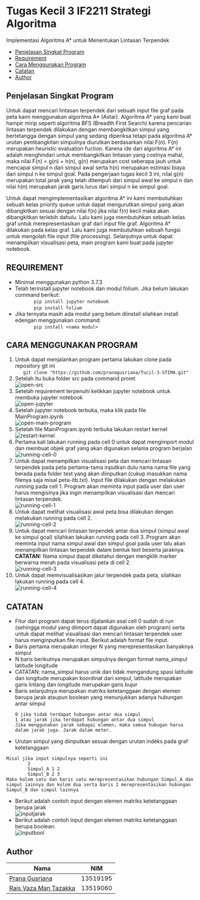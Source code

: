 # Tugas Kecil 3 IF2211 Strategi Algoritma
Implementasi Algoritma A* untuk Menentukan Lintasan Terpendek
* [Penjelasan Singkat Program](#penjelasan-singkat-program)
* [Requirement](#requirement)
* [Cara Menggunakan Program](#cara-menggunakan-program)
* [Catatan](#catatan)
* [Author](#author)

## Penjelasan Singkat Program
Untuk dapat mencari lintasan terpendek dari sebuah input file graf pada peta kami menggunakan algoritma A* (Astar). Algoritma A* yang kami buat hampir mirip seperti algoritma BFS (Breadth First Search) karena pencarian lintasan terpendek dilakukan dengan membangkitkan simpul yang bertetangga dengan simpul yang sedang diperiksa tetapi pada algoritma A* urutan pembangkitan simpulnya diurutkan berdasarkan nilai F(n). F(n) merupakan heuristic evaluation fuction. Karena ide dari algoritma A* ini adalah menghindari untuk membangkitkan lintasan yang costnya mahal, maka nilai F(n) = g(n) + h(n), g(n) merupakan cost seberapa jauh untuk mencapai simpul n dari simpul awal serta h(n) merupakan estimasi biaya dari simpul n ke simpul goal. Pada pengerjaan tugas kecil 3 ini, nilai g(n) merupakan total jarak yang telah ditempuh dari simpul awal ke simpul n dan nilai h(n) merupakan jarak garis lurus dari simpul n ke simpul goal.

Untuk dapat mengimplementasikan algoritma A* ini kami membutuhkan sebuah kelas priority queue untuk dapat mengurutkan simpul yang akan dibangkitkan sesuai dengan nilai f(n) jika nilai f(n) kecil maka akan dibangkitkan terlebih dahulu. Lalu kami juga membutuhkan sebuah kelas graf untuk merepresentasikan graf dari input file graf. Algoritma A* dilakukan pada kelas graf. Lalu kami juga membutuhkan sebuah fungsi untuk mengolah file input (file processing). Selanjutnya untuk dapat menampilkan visualisasi peta, main program kami buat pada jupyter notebook.

## REQUIREMENT
- Minimal menggunakan python 3.7.3
- Telah terinstall jupyter notebook dan modul folium. Jika belum lakukan command berikut: </br>
`		pip install jupyter notebook` </br>
`		pip install folium`
- Jika ternyata masih ada modul yang belum diinstall silahkan install edengan menggunakan command: </br>
`		pip install <nama modul>`

## CARA MENGGUNAKAN PROGRAM
1. Untuk dapat menjalankan program pertama lakukan clone pada repository git ini </br>
`	git clone "https://github.com/pranagusriana/Tucil-3-STIMA.git"`
2. Setelah itu buka folder src pada command promt </br>
![open-src](./img/cmd.PNG)
3. Setelah requirement terpenuhi ketikkan jupyter notebook untuk membuka jupyter notebook </br>
![open-jupyter](./img/buka_jupyter.PNG)
4. Setelah jupyter notebook terbuka, maka klik pada file MainProgram.ipynb </br>
![open-main-program](./img/klik_mp.PNG)
5. Setelah file MainProgram.ipynb terbuka lakukan restart kernel </br>
![restart-kernel](./img/restart.PNG)
6. Pertama kali lakukan running pada cell 0 untuk dapat mengimport modul dan membuat objek graf yang akan digunakan selama program berjalan </br>
![running-cell-0](./img/cell0run.PNG)
7. Untuk dapat menampilkan visualisasi peta dan mencari lintasan terpendek pada peta pertama-tama inputkan dulu nama nama file yang berada pada folder test yang akan diinputkan (cukup masukkan nama filenya saja misal peta-itb.txt). Input file dilakukan dengan melakukan running pada cell 1. Program akan meminta input pada user dan user harus mengisinya jika ingin menampilkan visualisasi dan mencari lintasan terpendek. </br>
![running-cell-1](./img/cell1inp.PNG)
8. Untuk dapat melihat visualisasi awal peta bisa dilakukan dengan melakukan running pada cell 2. </br>
![running-cell-2](./img/cell2.PNG)
9. Untuk dapat mencari lintasan terpendek antar dua simpul (simpul awal ke simpul goal) silahkan lakukan running pada cell 3. Program akan meminta input nama simpul awal dan simpul goal pada user lalu akan menampilkan lintasan terpendek dalam bentuk text beserta jaraknya. <br>**CATATAN:** Nama simpul dapat diketahui dengan mengklik marker berwarna merah pada visualisasi peta di cell 2. </br>
![running-cell-3](./img/cell3.PNG)
10. Untuk dapat memvisualisasikan jalur terpendek pada peta, silahkan lakukan running pada cell 4. </br>
![running-cell-4](./img/cell4.PNG )

## CATATAN
- Fitur dari program dapat terus dijalankan asal cell 0 sudah di run (sehingga modul yang diimport dapat digunakan oleh program) serta untuk dapat melihat visualisasi dan mencari lintasan terpendek user harus menginputkan file input. Berikut adalah format file input.
- Baris pertama merupakan integer N yang merepresentasikan banyaknya simpul
- N baris berikutnya merupakan simpulnya dengan format
		nama_simpul <spasi> latitude <spasi> longitude
- CATATAN: nama_simpul harus unik dan tidak mengandung spasi
		   latitude dan longitude merupakan koordinat dari simpul, latitude merupakan garis lintang dan longitude merupakan garis bujur
- Baris selanjutnya merupakan matriks ketetanggaan dengan elemen berupa jarak ataupun boolean yang menunjukkan adanya hubungan antar simpul
	```
  0 jika tidak terdapat hubungan antar dua simpul
  1 atau jarak jika terdapat hubungan antar dua simpul
  Jika menggunakan jarak sebagai elemen, maka semua hubugan harus dalam jarak juga. Jarak dalam meter.
	```
- Urutan simpul yang diinputkan sesuai dengan urutan indeks pada graf ketetanggaan </br>
```
Misal jika input simpulnya seperti ini
		2
		Simpul_A 1 2
		Simpul_B 2 3
Maka kolom satu dan baris satu merepresentasikan hubungan Simpul_A dan simpul iainnya dan kolom dua serta baris 2 merepresentasikan hubungan Simpul_B dan simpul lainnya
  ```
- Berikut adalah contoh input dengan elemen matriks ketetanggaan berupa jarak </br>
![inputjarak](./img/inputjarak.PNG )
- Berikut adalah contoh input dengan elemen matriks ketetanggaan berupa boolean: </br>
![inputbool](./img/inputbool.PNG )

## Author
| Nama | NIM |
|------|-----|
| [Prana Gusriana](github.com/pranagusriana) | 13519195|
| [Rais Vaza Man Tazakka](github.com/raisvaza) | 13519060 |
